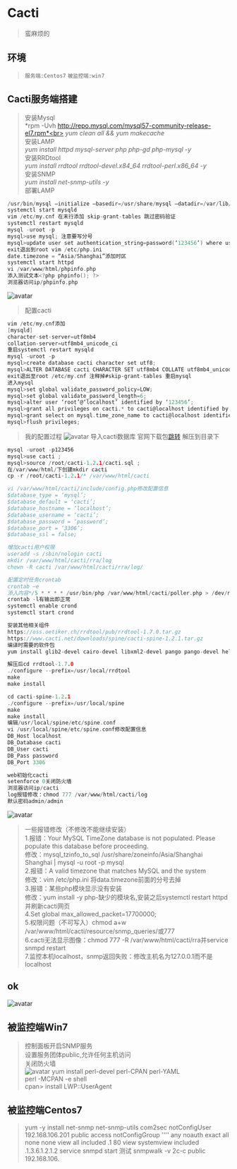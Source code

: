 # Cacti
>蛮麻烦的
## 环境
> `服务端:Centos7`  `被监控端:win7`

## Cacti服务端搭建
> 安装Mysql<br>
> *rpm -Uvh http://repo.mysql.com/mysql57-community-release-el7.rpm*<br>
> *yum clean all && yum makecache*<br>
> 安装LAMP<br>
> *yum install httpd mysql-server php php-gd php-mysql -y*<br>
> 安装RRDtool<br>
> *yum install rrdtool rrdtool-devel.x84_64 rrdtool-perl.x86_64 -y*<br>
> 安装SNMP<br>
> *yum install net-snmp-utils -y*<br>
> 部署LAMP<br>
```c
/usr/bin/mysql –initialize –basedir=/usr/share/mysql –datadir=/var/lib/mysql/data/ 初始化Mysql
systemctl start mysqld
vim /etc/my.cnf 在末行添加 skip-grant-tables 跳过密码验证
systemctl restart mysqld
mysql -uroot -p
mysql>use mysql; 注意要写分号
mysql>update user set authentication_string=password(‘123456’) where user=‘root’;
exit退出到root vim /etc/php.ini  
date.timezone = “Asia/Shanghai”添加时区
systemctl start httpd
vi /var/www/html/phpinfo.php
添入测试文本<?php phpinfo(); ?> 
浏览器访问ip/phpinfo.php
```
![avatar](https://github.com/Ricechips/Cacti/blob/master/PrtScn/2020-05-27%2014-41-45%20%E7%9A%84%E5%B1%8F%E5%B9%95%E6%88%AA%E5%9B%BE.png)


> 配置cacti<br>
```c
vim /etc/my.cnf添加
[mysqld]
character-set-server=utf8mb4
collation-server=utf8mb4_unicode_ci
重启systemctl restart mysqld
mysql -uroot -p
mysql>create database cacti character set utf8;
mysql>ALTER DATABASE cacti CHARACTER SET utf8mb4 COLLATE utf8mb4_unicode_ci;
exit退出至root /etc/my.cnf 注释掉#skip-grant-tables 重启mysql
进入mysql
mysql>set global validate_password_policy=LOW;
mysql>set global validate_password_length=6;
mysql>alter user ‘root’@‘localhost’ identified by ‘123456’;
mysql>grant all privileges on cacti.* to cacti@localhost identified by ‘password’ ;
mysql>grant select on mysql.time_zone_name to cacti@localhost identified by ‘password’;
mysql>flush privileges;
```
>我的配置过程
![avatar](https://github.com/Ricechips/Cacti/blob/master/PrtScn/2020-05-27%2014-53-38%20%E7%9A%84%E5%B1%8F%E5%B9%95%E6%88%AA%E5%9B%BE.png)
>导入cacti数据库
官网下载包[跳转](https://www.cacti.net/download_cacti.php)
解压到目录下
```c
mysql -uroot -p123456
mysql>use cacti ;
mysql>source /root/cacti-1.2.1/cacti.sql ;
在/var/www/html/下创建mkdir cacti
cp -r /root/cacti-1.2.1/* /var/www/html/cacti

vi /var/www/html/cacti/include/config.php修改配置信息
$database_type = ‘mysql’;
$database_default = ‘cacti’;
$database_hostname = ‘localhost’;
$database_username = ‘cacti’;
$database_password = ‘password’;
$database_port = ‘3306’;
$database_ssl = false;

增加cacti用户权限
useradd -s /sbin/nologin cacti
mkdir /var/www/html/cacti/rra/log
chown -R cacti /var/www/html/cacti/rra/log/

配置定时任务crontab
crontab –e
添入内容*/5 * * * * /usr/bin/php /var/www/html/cacti/poller.php > /dev/null 2>&1
crontab -l有输出即正常
systemctl enable crond
systemctl start crond

安装其他相关组件
https://oss.oetiker.ch/rrdtool/pub/rrdtool-1.7.0.tar.gz
https://www.cacti.net/downloads/spine/cacti-spine-1.2.1.tar.gz
编译时需要的软件包
yum install glib2-devel cairo-devel libxml2-devel pango pango-devel help2man

解压后cd rrdtool-1.7.0
./configure --prefix=/usr/local/rrdtool
make
make install

cd cacti-spine-1.2.1
./configure --prefix=/usr/local/spine
make
make install
编辑/usr/local/spine/etc/spine.conf
vi /usr/local/spine/etc/spine.conf修改配置信息
DB_Host localhost
DB_Database cacti
DB_User cacti
DB_Pass password
DB_Port 3306

web初始化cacti
setenforce 0关闭防火墙
浏览器访问ip/cacti
log报错修改：chmod 777 /var/www/html/cacti/log
默认密码admin/admin
```
![avatar](https://github.com/Ricechips/Cacti/blob/master/PrtScn/2020-05-27%2016-48-51%20%E7%9A%84%E5%B1%8F%E5%B9%95%E6%88%AA%E5%9B%BE.png)

>一些报错修改（不修改不能继续安装）<br>
>1.报错：Your MySQL TimeZone database is not populated. Please populate this database before proceeding.<br>
>修改：mysql_tzinfo_to_sql /usr/share/zoneinfo/Asia/Shanghai Shanghai | mysql -u root -p mysql<br>
>2.报错：A valid timezone that matches MySQL and the system<br>
>修改：vim /etc/php.ini 将data.timezone前面的分号去掉<br>
>3.报错：某些php模块显示没有安装<br>
>修改：yum install -y php-缺少的模块名,安装之后systemctl restart httpd并刷新cacti网页<br>
>4.Set global max_allowed_packet=17700000;<br>
>5.权限问题（不可写入）chmod a+w /var/www/html/cacti/resource/snmp_queries/或777<br>
>6.cacti无法显示图像：chmod 777 -R /var/www/html/cacti/rra并service snmpd restart<br>
>7.监控本机localhost，snmp返回失败：修改主机名为127.0.0.1而不是localhost

## ok
![avatar](https://github.com/Ricechips/Cacti/blob/master/PrtScn/2020-05-27%2017-45-41%20%E7%9A%84%E5%B1%8F%E5%B9%95%E6%88%AA%E5%9B%BE.png)

## 被监控端Win7
>控制面板开启SNMP服务<br>
>设置服务团体public,允许任何主机访问<br>
>关闭防火墙<br>
![avatar](https://github.com/Ricechips/Cacti/blob/master/PrtScn/2020-05-28%2010-08-41%20%E7%9A%84%E5%B1%8F%E5%B9%95%E6%88%AA%E5%9B%BE.png)
>yum install perl-devel perl-CPAN perl-YAML<br>
>perl -MCPAN -e shell<br>
>cpan> install LWP::UserAgent


## 被监控端Centos7
>yum -y install net-snmp net-snmp-utils
>com2sec notConfigUser 192.168.106.201 public
>access notConfigGroup '''' any noauth exact all none none
>view all included .1 80
>view systemview included .1.3.6.1.2.1.2
>service snmpd start
>测试 snmpwalk -v 2c-c public 192.168.106.
